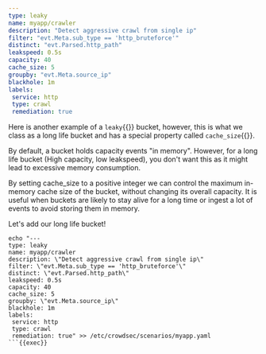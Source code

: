 ```yaml
---
type: leaky
name: myapp/crawler
description: "Detect aggressive crawl from single ip"
filter: "evt.Meta.sub_type == 'http_bruteforce'"
distinct: "evt.Parsed.http_path"
leakspeed: 0.5s
capacity: 40
cache_size: 5
groupby: "evt.Meta.source_ip"
blackhole: 1m
labels:
 service: http
 type: crawl
 remediation: true
```

Here is another example of a `leaky`{{}} bucket, however, this is what we class as a long life bucket and has a special property called `cache_size`{{}}.

By default, a bucket holds capacity events "in memory". However, for a long life bucket (High capacity, low leakspeed), you don't want this as it might lead to excessive memory consumption.

By setting cache_size to a positive integer we can control the maximum in-memory cache size of the bucket, without changing its overall capacity. It is useful when buckets are likely to stay alive for a long time or ingest a lot of events to avoid storing them in memory.

Let's add our long life bucket!
```
echo "---
type: leaky
name: myapp/crawler
description: \"Detect aggressive crawl from single ip\"
filter: \"evt.Meta.sub_type == 'http_bruteforce'\"
distinct: \"evt.Parsed.http_path\"
leakspeed: 0.5s
capacity: 40
cache_size: 5
groupby: \"evt.Meta.source_ip\"
blackhole: 1m
labels:
 service: http
 type: crawl
 remediation: true" >> /etc/crowdsec/scenarios/myapp.yaml
```{{exec}}
